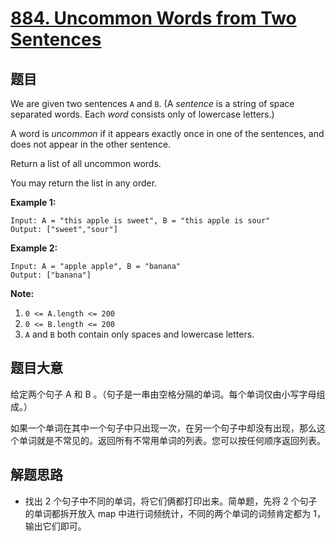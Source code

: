 # [884. Uncommon Words from Two Sentences](https://leetcode.com/problems/uncommon-words-from-two-sentences/)


## 题目

We are given two sentences `A` and `B`. (A *sentence* is a string of space separated words. Each *word* consists only of lowercase letters.)

A word is *uncommon* if it appears exactly once in one of the sentences, and does not appear in the other sentence.

Return a list of all uncommon words.

You may return the list in any order.

**Example 1:**

    Input: A = "this apple is sweet", B = "this apple is sour"
    Output: ["sweet","sour"]

**Example 2:**

    Input: A = "apple apple", B = "banana"
    Output: ["banana"]

**Note:**

1. `0 <= A.length <= 200`
2. `0 <= B.length <= 200`
3. `A` and `B` both contain only spaces and lowercase letters.


## 题目大意

给定两个句子 A 和 B 。（句子是一串由空格分隔的单词。每个单词仅由小写字母组成。）

如果一个单词在其中一个句子中只出现一次，在另一个句子中却没有出现，那么这个单词就是不常见的。返回所有不常用单词的列表。您可以按任何顺序返回列表。


## 解题思路

- 找出 2 个句子中不同的单词，将它们俩都打印出来。简单题，先将 2 个句子的单词都拆开放入 map 中进行词频统计，不同的两个单词的词频肯定都为 1，输出它们即可。
